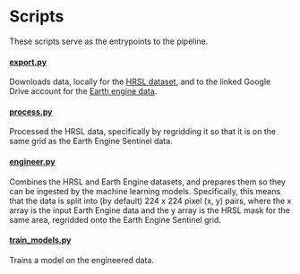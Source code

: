 # Scripts

These scripts serve as the entrypoints to the pipeline.

#### [export.py](export.py)

Downloads data, locally for the [HRSL dataset](https://ciesin.columbia.edu/data/hrsl/), and to the linked
Google Drive account for the [Earth engine data](https://developers.google.com/earth-engine/exporting).

#### [process.py](process.py)

Processed the HRSL data, specifically by regridding it so that it is on the same grid as the Earth Engine Sentinel data.

#### [engineer.py](engineer.py)

Combines the HRSL and Earth Engine datasets, and prepares them so they can be ingested by the machine learning models.
Specifically, this means that the data is split into (by default) 224 x 224 pixel (x, y) pairs, where the x array is
the input Earth Engine data and the y array is the HRSL mask for the same area, regridded onto the Earth Engine Sentinel
grid.


#### [train_models.py](train_models.py)

Trains a model on the engineered data.
